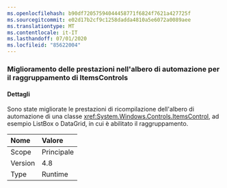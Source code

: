 ```yaml
---
ms.openlocfilehash: b90df72057594044458771f6824f7621a427725f
ms.sourcegitcommit: e02d17b2cf9c1258dadda4810a5e6072a0089aee
ms.translationtype: MT
ms.contentlocale: it-IT
ms.lasthandoff: 07/01/2020
ms.locfileid: "85622004"
---
```

### <a name="performance-improvement-in-automation-tree-for-grouping-itemscontrols"></a>Miglioramento delle prestazioni nell'albero di automazione per il raggruppamento di ItemsControls

#### <a name="details"></a>Dettagli

Sono state migliorate le prestazioni di ricompilazione dell'albero di automazione di una classe <xref:System.Windows.Controls.ItemsControl>, ad esempio ListBox o DataGrid, in cui è abilitato il raggruppamento.

| Nome    | Valore       |
|:--------|:------------|
| Scope   |Principale|
|Version|4.8|
|Type|Runtime|
